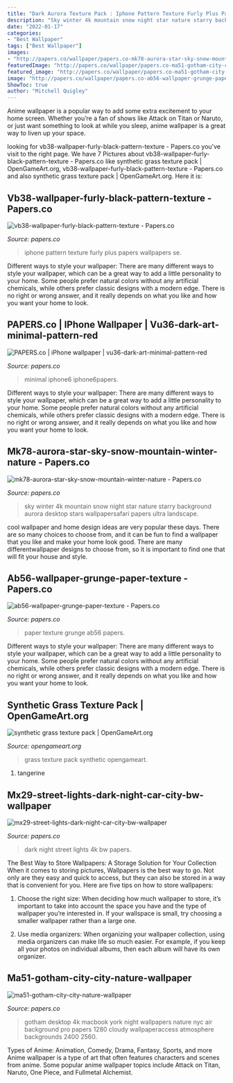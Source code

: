 ```yaml
---
title: "Dark Aurora Texture Pack : Iphone Pattern Texture Furly Plus Papers Wallpapers Se"
description: "Sky winter 4k mountain snow night star nature starry background aurora desktop stars wallpapersafari papers ultra landscape"
date: "2022-01-17"
categories:
- "Best Wallpaper"
tags: ["Best Wallpaper"]
images:
- "http://papers.co/wallpaper/papers.co-mk78-aurora-star-sky-snow-mountain-winter-nature-25-wallpaper.jpg"
featuredImage: "http://papers.co/wallpaper/papers.co-ma51-gotham-city-city-nature-35-3840x2160-4k-wallpaper.jpg"
featured_image: "http://papers.co/wallpaper/papers.co-ma51-gotham-city-city-nature-35-3840x2160-4k-wallpaper.jpg"
image: "http://papers.co/wallpaper/papers.co-ab56-wallpaper-grunge-paper-texture-29-wallpaper.jpg"
ShowToc: true
author: "Mitchell Quigley"
---
```



Anime wallpaper is a popular way to add some extra excitement to your home screen. Whether you’re a fan of shows like Attack on Titan or Naruto, or just want something to look at while you sleep, anime wallpaper is a great way to liven up your space.

	

		
looking for vb38-wallpaper-furly-black-pattern-texture - Papers.co you've visit to the right page. We have 7 Pictures about vb38-wallpaper-furly-black-pattern-texture - Papers.co like synthetic grass texture pack | OpenGameArt.org, vb38-wallpaper-furly-black-pattern-texture - Papers.co and also synthetic grass texture pack | OpenGameArt.org. Here it is:
		
    
## Vb38-wallpaper-furly-black-pattern-texture - Papers.co

<img loading=lazy src="http://papers.co/wallpaper/papers.co-vb38-wallpaper-furly-black-pattern-texture-34-iphone6-plus-wallpaper.jpg" onerror="this.onerror=null;this.src='https://tse4.mm.bing.net/th?id=OIP.YwW1GKyZL-B67xflActokgHaNK&amp;pid=15.1';" alt="vb38-wallpaper-furly-black-pattern-texture - Papers.co">

_Source: papers.co_

>iphone pattern texture furly plus papers wallpapers se. 

	

Different ways to style your wallpaper:
There are many different ways to style your wallpaper, which can be a great way to add a little personality to your home. Some people prefer natural colors without any artificial chemicals, while others prefer classic designs with a modern edge. There is no right or wrong answer, and it really depends on what you like and how you want your home to look.

    
## PAPERS.co | IPhone Wallpaper | Vu36-dark-art-minimal-pattern-red

<img loading=lazy src="https://papers.co/wallpaper/papers.co-vu36-dark-art-minimal-pattern-red-34-iphone6-plus-wallpaper.jpg" onerror="this.onerror=null;this.src='https://tse4.mm.bing.net/th?id=OIP.McrE9tdpLD_QgqdKEyULnAHaNK&amp;pid=15.1';" alt="PAPERS.co | iPhone wallpaper | vu36-dark-art-minimal-pattern-red">

_Source: papers.co_

>minimal iphone6 iphone6papers. 

	

Different ways to style your wallpaper:
There are many different ways to style your wallpaper, which can be a great way to add a little personality to your home. Some people prefer natural colors without any artificial chemicals, while others prefer classic designs with a modern edge. There is no right or wrong answer, and it really depends on what you like and how you want your home to look.

    
## Mk78-aurora-star-sky-snow-mountain-winter-nature - Papers.co

<img loading=lazy src="http://papers.co/wallpaper/papers.co-mk78-aurora-star-sky-snow-mountain-winter-nature-25-wallpaper.jpg" onerror="this.onerror=null;this.src='https://tse4.mm.bing.net/th?id=OIP.vHLheJhHQKVIUjcNyWW1NgHaEK&amp;pid=15.1';" alt="mk78-aurora-star-sky-snow-mountain-winter-nature - Papers.co">

_Source: papers.co_

>sky winter 4k mountain snow night star nature starry background aurora desktop stars wallpapersafari papers ultra landscape. 

	

cool wallpaper and home design ideas are very popular these days. There are so many choices to choose from, and it can be fun to find a wallpaper that you like and make your home look good. There are many differentwallpaper designs to choose from, so it is important to find one that will fit your house and style.

    
## Ab56-wallpaper-grunge-paper-texture - Papers.co

<img loading=lazy src="http://papers.co/wallpaper/papers.co-ab56-wallpaper-grunge-paper-texture-29-wallpaper.jpg" onerror="this.onerror=null;this.src='https://tse1.mm.bing.net/th?id=OIP.GdulCXVKsCtwtThWx1NSuAHaEK&amp;pid=15.1';" alt="ab56-wallpaper-grunge-paper-texture - Papers.co">

_Source: papers.co_

>paper texture grunge ab56 papers. 

	

Different ways to style your wallpaper:
There are many different ways to style your wallpaper, which can be a great way to add a little personality to your home. Some people prefer natural colors without any artificial chemicals, while others prefer classic designs with a modern edge. There is no right or wrong answer, and it really depends on what you like and how you want your home to look.

    
## Synthetic Grass Texture Pack | OpenGameArt.org

<img loading=lazy src="https://opengameart.org/sites/default/files/synth_grass_pack_preview.png" onerror="this.onerror=null;this.src='https://tse4.mm.bing.net/th?id=OIP.zEqPypecVz22Mqwg2GO2XwHaHa&amp;pid=15.1';" alt="synthetic grass texture pack | OpenGameArt.org">

_Source: opengameart.org_

>grass texture pack synthetic opengameart. 

	

1. tangerine 

    
## Mx29-street-lights-dark-night-car-city-bw-wallpaper

<img loading=lazy src="http://papers.co/wallpaper/papers.co-mx29-street-lights-dark-night-car-city-bw-36-3840x2400-4k-wallpaper.jpg" onerror="this.onerror=null;this.src='https://tse2.mm.bing.net/th?id=OIP.3iAPjJbDqKEKQ6Xnd8DIsQHaEo&amp;pid=15.1';" alt="mx29-street-lights-dark-night-car-city-bw-wallpaper">

_Source: papers.co_

>dark night street lights 4k bw papers. 

	

The Best Way to Store Wallpapers: A Storage Solution for Your Collection
When it comes to storing pictures, Wallpapers is the best way to go. Not only are they easy and quick to access, but they can also be stored in a way that is convenient for you. Here are five tips on how to store wallpapers:
1) Choose the right size: When deciding how much wallpaper to store, it’s important to take into account the space you have and the type of wallpaper you’re interested in. If your wallspace is small, try choosing a smaller wallpaper rather than a large one.

2) Use media organizers: When organizing your wallpaper collection, using media organizers can make life so much easier. For example, if you keep all your photos on individual albums, then each album will have its own organizer.

    
## Ma51-gotham-city-city-nature-wallpaper

<img loading=lazy src="http://papers.co/wallpaper/papers.co-ma51-gotham-city-city-nature-35-3840x2160-4k-wallpaper.jpg" onerror="this.onerror=null;this.src='https://tse1.mm.bing.net/th?id=OIP.TDANsKDRLxGvbimVspl4XQHaEK&amp;pid=15.1';" alt="ma51-gotham-city-city-nature-wallpaper">

_Source: papers.co_

>gotham desktop 4k macbook york night wallpapers nature nyc air background pro papers 1280 cloudy wallpaperaccess atmosphere backgrounds 2400 2560. 

	

Types of Anime: Animation, Comedy, Drama, Fantasy, Sports, and more
Anime wallpaper is a type of art that often features characters and scenes from anime. Some popular anime wallpaper topics include Attack on Titan, Naruto, One Piece, and Fullmetal Alchemist.

